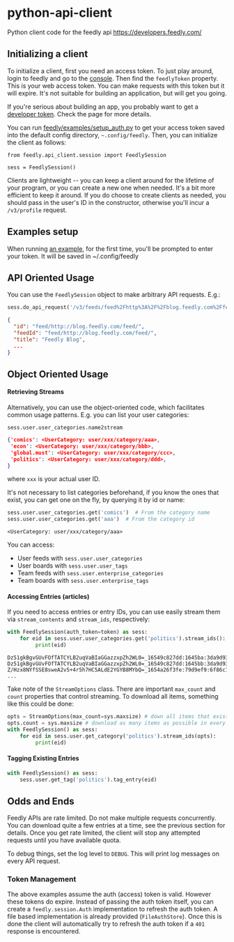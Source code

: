 # python-api-client
Python client code for the feedly api https://developers.feedly.com/

## Initializing a client
To initialize a client, first you need an access token. To just play around,
login to feedly and go to the [console](http://feedly.com/i/console). Then find 
the `feedlyToken` property. This is your web access token. You can make requests
with this token but it will expire. It's not suitable for building an application,
but will get you going.
 
If you're serious about building an app, you probably want to get a
 [developer token](https://developers.feedly.com/v3/developer/). Check the page for more details.

You can run [feedly/examples/setup_auth.py](feedly/examples/setup_auth.py) to get your access token saved into the default config directory, `~.config/feedly`. Then, you can initialize the client as follows:

```
from feedly.api_client.session import FeedlySession

sess = FeedlySession()
```
Clients are lightweight -- you can keep a client around for the lifetime of your program,
or you can create a new one when needed. It's a bit more efficient to keep it around. If you
do choose to create clients as needed, you should pass in the user's ID in the constructor, 
otherwise you'll incur a `/v3/profile` request. 

## Examples setup

When running [an example](feedly/examples), for the first time, you'll be prompted to enter your token. It will be saved in ~/.config/feedly

## API Oriented Usage
You can use the `FeedlySession` object to make arbitrary API requests. E.g.:

```python
sess.do_api_request('/v3/feeds/feed%2Fhttp%3A%2F%2Fblog.feedly.com%2Ffeed%2F')
```
```json
{
  "id": "feed/http://blog.feedly.com/feed/",
  "feedId": "feed/http://blog.feedly.com/feed/",
  "title": "Feedly Blog",
  ...
}
```


## Object Oriented Usage

#### Retrieving Streams
Alternatively, you can use the object-oriented code, which facilitates common usage patterns.
E.g. you can list your user categories:
```
sess.user.user_categories.name2stream
```

```json
{'comics': <UserCategory: user/xxx/category/aaa>,
 'econ': <UserCategory: user/xxx/category/bbb>,
 'global.must': <UserCategory: user/xxx/category/ccc>,
 'politics': <UserCategory: user/xxx/category/ddd>,
}
```
where `xxx` is your actual user ID.

It's not necessary to list categories beforehand, if you know the ones that exist, you can 
get one on the fly, by querying it by id or name:
```python
sess.user.user_categories.get('comics')  # From the category name
sess.user.user_categories.get('aaa')  # From the category id
```
```
<UserCategory: user/xxx/category/aaa>
```

You can access:
 - User feeds with `sess.user.user_categories`
 - User boards with `sess.user.user_tags`
 - Team feeds with `sess.user.enterprise_categories`
 - Team boards with `sess.user.enterprise_tags`


#### Accessing Entries (articles)
If you need to access entries or entry IDs, you can use easily stream them via `stream_contents`
and `stream_ids`, respectively:

```python
with FeedlySession(auth_token=token) as sess:
    for eid in sess.user.user_categories.get('politics').stream_ids():
         print(eid)

```
```
Dz51gkBgvGUvFOfTATCYLB2uqVaBIaGGazzxpZh2WL0=_16549c827dd:1645ba:3da9d93
Dz51gkBgvGUvFOfTATCYLB2uqVaBIaGGazzxpZh2WL0=_16549c827dd:1645bb:3da9d93
Z/Hzx8NYfSSE8sweA2v5+4r5h7HC5ALdE2YGYB8MYbQ=_1654a26f3fe:79d9ef9:6f86c10b
...
```

Take note of the `StreamOptions` class. There are important `max_count` and `count`
properties that control streaming. To download all items, something like this could
be done:

```python
opts = StreamOptions(max_count=sys.maxsize) # down all items that exist
opts.count = sys.maxsize # download as many items as possible in every API request
with FeedlySession() as sess:
    for eid in sess.user.get_category('politics').stream_ids(opts):
         print(eid)

```

#### Tagging Existing Entries
```python
with FeedlySession() as sess:
    sess.user.get_tag('politics').tag_entry(eid)
```

## Odds and Ends
Feedly APIs are rate limited. Do not make multiple requests concurrently. You can download
quite a few entries at a time, see the previous section for details. Once you get rate limited,
the client will stop any attempted requests until you have available quota.

To debug things, set the log level to `DEBUG`. This will print log messages on every API request.

### Token Management
The above examples assume the auth (access) token is valid. However these tokens do expire. Instead 
of passing the auth token itself, you can create a `feedly.session.Auth` implementation to refresh
the auth token. A file based implementation is already provided (`FileAuthStore`). Once this is done
the client will automatically try to refresh the auth token if a `401` response is encountered.

